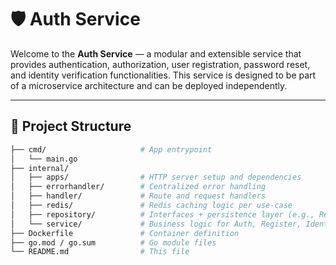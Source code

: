 # 🛡️ Auth Service

Welcome to the **Auth Service** — a modular and extensible service that provides authentication, authorization, user registration, password reset, and identity verification functionalities. This service is designed to be part of a microservice architecture and can be deployed independently.

---

## 🧭 Project Structure

```bash
├── cmd/                     # App entrypoint
│   └── main.go
├── internal/
│   ├── apps/                # HTTP server setup and dependencies
│   ├── errorhandler/        # Centralized error handling
│   ├── handler/             # Route and request handlers
│   ├── redis/               # Redis caching logic per use-case
│   ├── repository/          # Interfaces + persistence layer (e.g., RefreshToken, User)
│   └── service/             # Business logic for Auth, Register, Identity, etc.
├── Dockerfile               # Container definition
├── go.mod / go.sum          # Go module files
└── README.md                # This file
```


